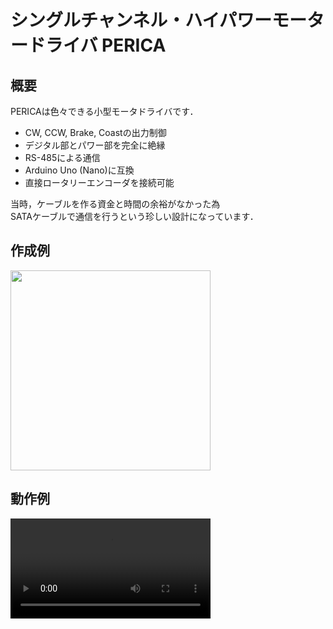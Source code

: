 # シングルチャンネル・ハイパワーモータードライバ PERICA

## 概要
PERICAは色々できる小型モータドライバです．
* CW, CCW, Brake, Coastの出力制御
* デジタル部とパワー部を完全に絶縁
* RS-485による通信
* Arduino Uno (Nano)に互換
* 直接ロータリーエンコーダを接続可能

当時，ケーブルを作る資金と時間の余裕がなかった為  
SATAケーブルで通信を行うという珍しい設計になっています．

## 作成例
<img src="https://user-images.githubusercontent.com/62766332/222442999-996dd7e3-509c-4c25-8ef9-477c010fd081.png" width="320">

## 動作例
<video controls width="320" src="https://user-images.githubusercontent.com/62766332/225111963-716b9bb1-7227-4d82-8061-c68b7f025649.mp4"></video>

